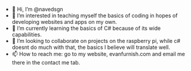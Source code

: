 - 👋 Hi, I’m @navedsgn
- 👀 I’m interested in teaching myself the basics of coding in hopes of developing websites and apps on my own.
- 🌱 I’m currently learning the basics of C# because of its wide capabilities.
- 💞️ I’m looking to collaborate on projects on the raspberry pi, while c# doesnt do much with that, the basics I believe will translate well.
- 📫 How to reach me: go to my website, evanfurnish.com and email me there in the contact me tab.

<!---
navedsgn/navedsgn is a ✨ special ✨ repository because its `README.md` (this file) appears on your GitHub profile.
You can click the Preview link to take a look at your changes.
--->
